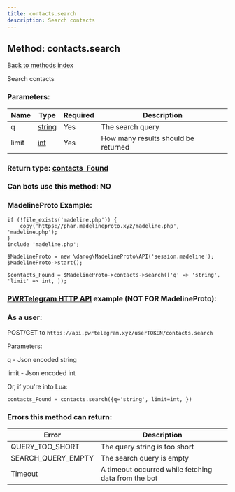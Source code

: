 ```yaml
---
title: contacts.search
description: Search contacts
---
```

## Method: contacts.search  
[Back to methods index](index.md)


Search contacts

### Parameters:

| Name     |    Type       | Required | Description |
|----------|---------------|----------|-------------|
|q|[string](../types/string.md) | Yes|The search query|
|limit|[int](../types/int.md) | Yes|How many results should be returned|


### Return type: [contacts\_Found](../types/contacts_Found.md)

### Can bots use this method: **NO**


### MadelineProto Example:


```
if (!file_exists('madeline.php')) {
    copy('https://phar.madelineproto.xyz/madeline.php', 'madeline.php');
}
include 'madeline.php';

$MadelineProto = new \danog\MadelineProto\API('session.madeline');
$MadelineProto->start();

$contacts_Found = $MadelineProto->contacts->search(['q' => 'string', 'limit' => int, ]);
```

### [PWRTelegram HTTP API](https://pwrtelegram.xyz) example (NOT FOR MadelineProto):



### As a user:

POST/GET to `https://api.pwrtelegram.xyz/userTOKEN/contacts.search`

Parameters:

q - Json encoded string

limit - Json encoded int




Or, if you're into Lua:

```
contacts_Found = contacts.search({q='string', limit=int, })
```

### Errors this method can return:

| Error    | Description   |
|----------|---------------|
|QUERY_TOO_SHORT|The query string is too short|
|SEARCH_QUERY_EMPTY|The search query is empty|
|Timeout|A timeout occurred while fetching data from the bot|


